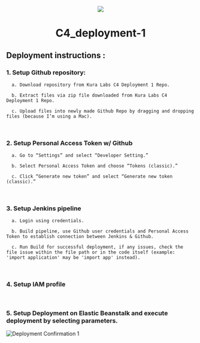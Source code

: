 <p align="center">
  <img src="https://github.com/kura-labs-org/kuralabs_deployment_1/blob/main/Kuralogo.png">
</p>

<h1 align="center">C4_deployment-1</h1> 

## Deployment instructions :

### 1. Setup Github repository: 

      a. Download repository from Kura Labs C4 Deployment 1 Repo.

      b. Extract files via zip file downloaded from Kura Labs C4 Deployment 1 Repo.

      c. Upload files into newly made Github Repo by dragging and dropping files (because I’m using a Mac).

&nbsp;

### 2. Setup Personal Access Token w/ Github

      a. Go to “Settings” and select “Developer Setting.”

      b. Select Personal Access Token and choose “Tokens (classic).”

      c. Click “Generate new token” and select “Generate new token (classic).”

&nbsp;

### 3. Setup Jenkins pipeline

      a. Login using credentials.

      b. Build pipeline, use Github user credentials and Personal Access Token to establish connection between Jenkins & Github.

      c. Run Build for successful deployment, if any issues, check the file issue within the file path or in the code itself (example: 'import application' may be 'import app' instead).

&nbsp;

### 4. Setup IAM profile

&nbsp;

### 5. Setup Deployment on Elastic Beanstalk and execute deployment by selecting parameters. 





![Deployment Confirmation 1](https://github.com/jaganzen/c4_deployment1/assets/101806502/e20bf3f6-9c59-468e-a688-9f9a4a512bfe)


